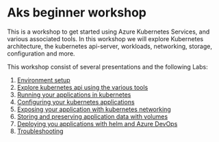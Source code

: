 # Aks beginner workshop

This is a workshop to get started using Azure Kubernetes Services, and various associated tools. In this workshop we will explore Kubernetes architecture, the kubernetes api-server, workloads, networking, storage, configuration and more. 

This workshop consist of several presentations and the following Labs:

1. [Environment setup](labs/lab1-environment-setup)
2. [Explore kubernetes api using the various tools](labs/lab2-exploring-k8s-api/LAB.md)
3. [Running your applications in kubernetes](labs/lab3-workloads/LAB.md)
4. [Configuring your kubernetes applications](labs/lab4-configuration/LAB.md)
5. [Exposing your application with kubernetes networking](labs/lab5-networking)
6. [Storing and preserving application data with volumes](labs/lab6-volumes)
8. [Deploying you applications with helm and Azure DevOps](labs/lab7-deploy/LAB.md)
7. [Troubleshooting](labs/lab8-troubleshooting)